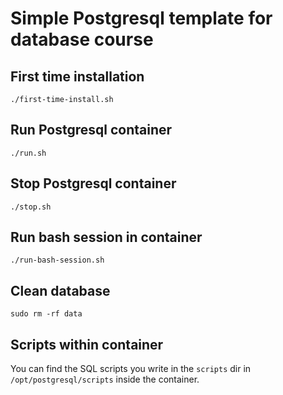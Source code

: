 # Simple Postgresql template for database course


## First time installation

```
./first-time-install.sh
```


## Run Postgresql container

```
./run.sh
```

## Stop Postgresql container

```
./stop.sh
```

## Run bash session in container

```
./run-bash-session.sh
```

## Clean database

```
sudo rm -rf data
```

## Scripts within container

You can find the SQL scripts you write in the `scripts` dir in `/opt/postgresql/scripts` inside the container.
